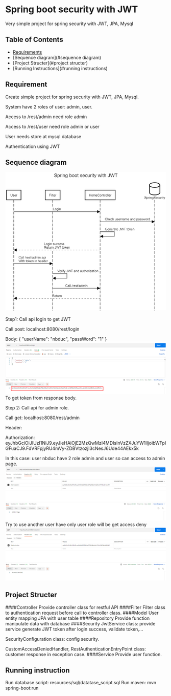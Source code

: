 # Spring boot security with JWT
Very simple project for spring security with JWT, JPA, Mysql

## Table of Contents

* [Requirements](#requirements)
* [Sequence diagram](#sequence diagram)
* [Project Structer](#project structer)
* [Running Instructions](#running instructions)
  
## Requirement
Create simple project for spring security with JWT, JPA, Mysql.

System have 2 roles of user: admin, user.

Access to /rest/admin need role admin

Access to /rest/user need role admin or user

User needs store at mysql database

Authentication using JWT

## Sequence diagram

![](src/main/resources/image/Diagram.png)

Step1: Call api login to get JWT

Call post: localhost:8080/rest/login

Body:
{
"userName": "nbduc",
"passWord": "1"
}
![](src/main/resources/image/login_api.png)
To get token from response body.

Step 2: Call api for admin role.

Call get: localhost:8080/rest/admin

Header: 

Authorization: eyJhbGciOiJIUzI1NiJ9.eyJleHAiOjE2MzQwMzI4MDIsInVzZXJuYW1lIjoibWFpIGFuaCJ9.FdVRFpjyRU4mVy-ZDBVtzozjI3cNesJ6Ude44AEkx5k

In this case: user nbduc have 2 role admin and user so can access to admin page.
![](src/main/resources/image/admin_page.png)
Try to use another user have only user role will be get access deny
![](src/main/resources/image/deny.png)

## Project Structer
####Controller
Provide controller class for restful API
####Filter
Filter class to authentication request before call to controller class.
####Model
User entity mapping JPA with user table
####Repository
Provide function manipulate data with database
####Security
JwtService class: provide service generate JWT token after login success, validate token,...

SecurityConfiguration class: config security.

CustomAccessDeniedHandler, RestAuthenticationEntryPoint class: customer response in exception case.
####Service
Provide user function.

## Running instruction
Run database script: resources/sql/datatase_script.sql
Run maven: mvn spring-boot:run


